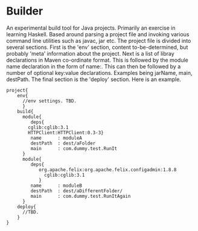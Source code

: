 # Builder

An experimental build tool for Java projects.  Primarily an exercise in learning Haskell. 
Based around parsing a project file and invoking various command line utilities such as javac, jar etc.
The project file is divided into several sections. First is the 'env' section, content to-be-determined, but probably 
'meta' information about the project. Next is a list of libray declarations in Maven co-ordinate format. This is followed by the module name declaration in the form of name:<Module name>. This  can then be followed by a number of optional key:value declarations. Examples being jarName, main, destPath. The final section  is the   'deploy' section. Here is an example.

```
project{
    env{
      //env settings. TBD.
      }
    build{
      module{
         deps{
		cglib:cglib:3.1
		HTTPClient:HTTPClient:0.3-3}
         name      : moduleA
         destPath  : dest/aFolder
         main      : com.dummy.test.RunIt
      }
      module{
         deps{
         	org.apache.felix:org.apache.felix.configadmin:1.8.8
		      cglib:cglib:3.1
		    }
         name      : moduleB
         destPath  : dest/aDifferentFolder/
         main      : com.dummy.test.RunItAgain
      }
    deploy{
      //TBD.
    }
}
```



